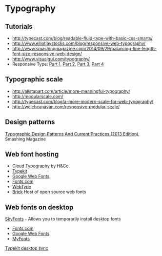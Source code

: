 # Typography

## Tutorials

* http://typecast.com/blog/readable-fluid-type-with-basic-css-smarts/
* http://www.elliotjaystocks.com/blog/responsive-web-typography/
* http://www.smashingmagazine.com/2014/09/29/balancing-line-length-font-size-responsive-web-design/
* http://www.visualgui.com/typography/
* Responsive Type: [Part 1](http://8gramgorilla.com/responsive-type-part-1-choosing-fonts/), [Part 2](http://8gramgorilla.com/responsive-type-part-2-the-base-font/), [Part 3](http://8gramgorilla.com/responsive-type-part-3-headers-and-hiearchy/), [Part 4](http://8gramgorilla.com/responsive-type-part-4-responsive-consistency/)

## Typographic scale

* http://alistapart.com/article/more-meaningful-typography/
* http://modularscale.com/
* http://typecast.com/blog/a-more-modern-scale-for-web-typography/
* http://welchcanavan.com/responsive-modular-scale/

## Design patterns

[Typographic Design Patterns And Current Practices (2013 Edition)](http://www.smashingmagazine.com/2013/05/17/typographic-design-patterns-practices-case-study-2013/), Smashing Magazine


## Web font hosting

* [Cloud Typography](http://www.typography.com/cloud/) by H&Co
* [Typekit](https://typekit.com/)
* [Google Web Fonts](https://www.google.com/fonts/)
* [Fonts.com](http://www.fonts.com/)
* [WebType](http://www.webtype.com/)
* [Brick](http://brick.im/) Host of open source web fonts

## Web fonts on desktop

[SkyFonts](https://skyfonts.com/) - Allows you to temporarily install desktop fonts 

* [Fonts.com](http://www.fonts.com/browse/font-tools/skyfonts)
* [Google Web Fonts](http://www.fonts.com/web-fonts/google)
* [MyFonts](http://www.myfonts.com/info/skyfonts/)

[Typekit desktop sync](http://help.typekit.com/customer/portal/articles/1189216-introduction-to-desktop-fonts-from-typekit)

